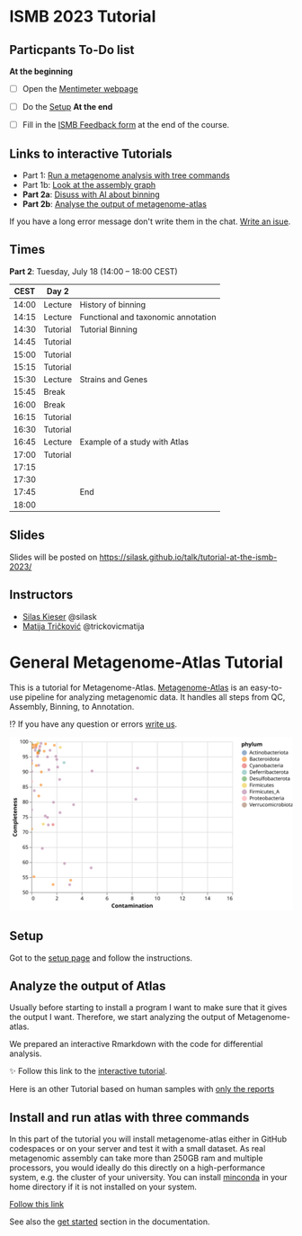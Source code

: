 [Binder_Rstudio]: https://rstudio.cloud/project/2975573

<!-- https://mybinder.org/v2/gh/metagenome-atlas/BinderTutorial/R?urlpath=git-pull%3Frepo%3Dhttps%253A%252F%252Fgithub.com%252Fmetagenome-atlas%252FTutorial%26urlpath%3Drstudio%252F%26branch%3Dmaster -->

[Binder_Jupyter]: https://mybinder.org/v2/gh/metagenome-atlas/BinderTutorial/Python?urlpath=git-pull%3Frepo%3Dhttps%253A%252F%252Fgithub.com%252Fmetagenome-atlas%252FTutorial%26urlpath%3Dlab%252Ftree%252FTutorial%252F%26branch%3Dmaster
[chat]: https://github.com/metagenome-atlas/Tutorial/issues




# ISMB 2023 Tutorial


## Particpants To-Do list
**At the beginning**
- [ ] Open the [Mentimeter webpage](https://www.menti.com/almxgknfw2bg)
- [ ] Do the [Setup](https://github.com/metagenome-atlas/Tutorial/blob/master/Setup.md)
**At the end**
- [ ] Fill in the [ISMB Feedback form](https://docs.google.com/forms/d/e/1FAIpQLSf_0RTzbDDMYLoB6sshSJ_uKtbTrC1xESEknfIexsdboh7lHA/viewform) at the end of the course.


## Links to interactive Tutorials

- Part 1: [Run a metagenome analysis with tree commands](https://metagenome-atlas.shinyapps.io/TryAtlas)
- Part 1b: [Look at the assembly graph](https://metagenome-atlas.shinyapps.io/Output_human/#section-look-at-the-assembly-graph.)
- **Part 2a**: [Disuss with AI about binning ](https://metagenome-atlas.shinyapps.io/Output_human/#section-quality-metrics)
- **Part 2b**: [Analyse the output of metagenome-atlas](https://metagenome-atlas.shinyapps.io/Part2) 

If you have a long error message don't write them in the chat. [Write an isue][chat].


## Times
<!--
**Part 1**: Monday, July 17 (14:00 – 18:00 CEST)


| CEST  |                 | Day 1                                                   |
| ----- | --------------- | ------------------------------------------------------- |
| 14:00 |                 | Hello and setup (see to-do list above)                  |
| 14:15 |                 | Objectives                                              |
| 14:30 | Lecture         | Introduction Metagenomic                                |
| 14:45 | Lecture         | Overview reference-based or assembly-based metagenomics |
| 15:00 | Lecture         | Q & A                                                   |
| 15:15 | Tutorial        | Tutorial part 1                                         |
| 15:30 | Tutorial        |                                                         |
| 15:45 | Tutorial        |                                                         |
| 16:00 | **Break**       |                                                         |
| 16:15 |                 |                                                         |
| 16:30 | Tutorial        | Solution to tutorial                                    |
| 16:45 | Lecture         | Assembly                                                |
| 17:00 | Guided Tutorial | Assembly graph                                          |
| 17:15 | Tutorial        | Tutorial part 1                                         |
| 17:30 | Tutorial        |                                                         |
| 17:45 | Lecture         | Example of a study with Atlas                           |
| 18:00 | End             |                                                         |
-->

**Part 2**: Tuesday, July 18 (14:00 – 18:00 CEST)

| CEST  | Day 2    |                                     |
|-------|----------|-------------------------------------|
| 14:00 | Lecture  | History of binning                  |
| 14:15 | Lecture  | Functional and taxonomic annotation |
| 14:30 | Tutorial | Tutorial  Binning                   |
| 14:45 | Tutorial |                                     |
| 15:00 | Tutorial |                                     |
| 15:15 | Tutorial |                                     |
| 15:30 | Lecture  | Strains and Genes                   |
| 15:45 | Break    |                                     |
| 16:00 | Break    |                                     |
| 16:15 | Tutorial |                                     |
| 16:30 | Tutorial |                                     |
| 16:45 | Lecture  | Example of a study with Atlas       |
| 17:00 | Tutorial |                                     |
| 17:15 |          |                                     |
| 17:30 |          |                                     |
| 17:45 |          | End                                 |
| 18:00 |          |                                     |

## Slides
Slides will be posted on https://silask.github.io/talk/tutorial-at-the-ismb-2023/

## Instructors

- [Silas Kieser](https://silask.github.io/) @silask
- [Matija Tričković](https://www.linkedin.com/in/trickovicmatija) @trickovicmatija



# General Metagenome-Atlas Tutorial

This is a tutorial for Metagenome-Atlas. [Metagenome-Atlas](https://metagenome-atlas.github.io/) is an easy-to-use pipeline for analyzing metagenomic data. It handles all steps from QC, Assembly, Binning, to Annotation.

:interrobang: If you have any question or errors [write us][chat].


![checkmquality](Tutorial/images/quality.svg)


## Setup

Got to the [setup page](Setup.md) and follow the instructions.


## Analyze the output of Atlas

Usually before starting to install a program I want to make sure that it gives the output I want.
Therefore, we start analyzing the output of Metagenome-atlas.

We prepared an interactive Rmarkdown with the code for differential analysis. 

:sparkles: Follow this link to the [interactive tutorial](https://metagenome-atlas.shinyapps.io/Part2).


Here is an other Tutorial based on human samples with [only the reports](https://metagenome-atlas.shinyapps.io/Output_human)

<!--


![Picture of obese mice](https://upload.wikimedia.org/wikipedia/commons/0/0b/Fatmouse.jpg)


Click on the links below:

[Rstudio][Binder_Rstudio]          [Jupyter][Binder_Jupyter]

If something doesn't work, [let us know][chat].

### Run the code on your computer
If you want to run this code on your machine. 
Download this repo either as zip or with `git clone`. In the directories `Python` and `R` are dedicated scripts to install the necessary packages to run the code. 

-->

## Install and run atlas with three commands

In this part of the tutorial you will install metagenome-atlas either in GitHub codespaces or on your server and test it with a small dataset.
As real metagenomic assembly can take more than 250GB ram and multiple processors, you would ideally do this directly on a high-performance system, e.g. the cluster of your university. You can install [minconda](https://docs.conda.io/en/latest/miniconda.html) in your home directory if it is not installed on your system.

[Follow this link](https://metagenome-atlas.shinyapps.io/TryAtlas)


See also the [get started](https://metagenome-atlas.readthedocs.io/en/latest/usage/getting_started.html#install-metagenome-atlas) section in the documentation.



<!--
[This cool report](http://htmlpreview.github.io/?https://github.com/metagenome-atlas/Tutorial/blob/master/Example/Results/Summary.html):sparkles: shows the most interesting output of Atlas.


Metagenome-Atlas produces a lot of other outputs from the QC and assembly steps. They are  summarized reports such as these ones:
- [QC_report](https://metagenome-atlas.readthedocs.io/en/latest/_static/QC_report.html)
- [assembly report](https://metagenome-atlas.readthedocs.io/en/latest/_static/assembly_report.html).
-->

